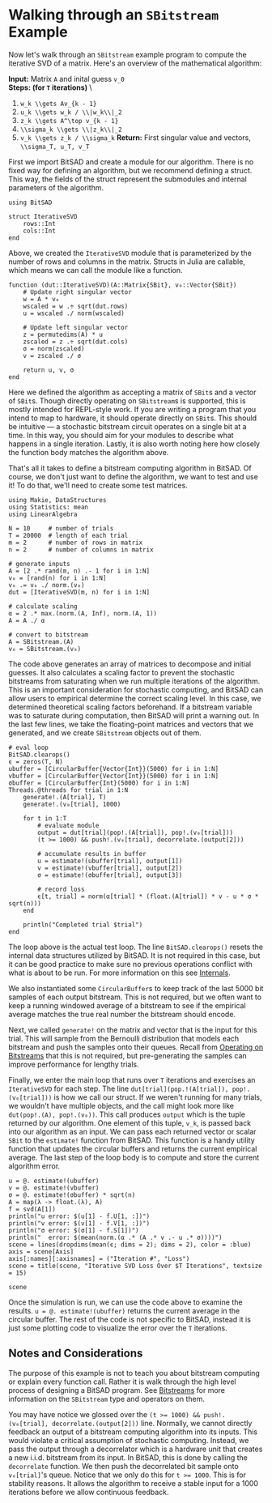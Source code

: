 # Walking through an `SBitstream` Example

Now let's walk through an `SBitstream` example program to compute the iterative SVD of a matrix. Here's an overview of the mathematical algorithm:

**Input:** Matrix ``A`` and inital guess ``v_0`` \
**Steps: (for ``T`` iterations)** \
1. ``w_k \\gets Av_{k - 1}``
2. ``u_k \\gets w_k / \\|w_k\\|_2``
3. ``z_k \\gets A^\top v_{k - 1}``
4. ``\\sigma_k \\gets \\|z_k\\|_2``
5. ``v_k \\gets z_k / \\sigma_k``
**Return:** First singular value and vectors, ``\\sigma_T, u_T, v_T``

First we import BitSAD and create a module for our algorithm. There is no fixed way for defining an algorithm, but we recommend defining a struct. This way, the fields of the struct represent the submodules and internal parameters of the algorithm.

```@example
using BitSAD

struct IterativeSVD
    rows::Int
    cols::Int
end
```

Above, we created the `IterativeSVD` module that is parameterized by the number of rows and columns in the matrix. Structs in Julia are callable, which means we can call the module like a function.

```@example
function (dut::IterativeSVD)(A::Matrix{SBit}, v₀::Vector{SBit})
    # Update right singular vector
    w = A * v₀
    wscaled = w .÷ sqrt(dut.rows)
    u = wscaled ./ norm(wscaled)

    # Update left singular vector
    z = permutedims(A) * u
    zscaled = z .÷ sqrt(dut.cols)
    σ = norm(zscaled)
    v = zscaled ./ σ

    return u, v, σ
end
```

Here we defined the algorithm as accepting a matrix of `SBit`s and a vector of `SBit`s. Though directly operating on `SBitstream`s is supported, this is mostly intended for REPL-style work. If you are writing a program that you intend to map to hardware, it should operate directly on `SBit`s. This should be intuitive — a stochastic bitstream circuit operates on a single bit at a time. In this way, you should aim for your modules to describe what happens in a single iteration. Lastly, it is also worth noting here how closely the function body matches the algorithm above.

That's all it takes to define a bitstream computing algorithm in BitSAD. Of course, we don't just want to define the algorithm, we want to test and use it! To do that, we'll need to create some test matrices.

```@example
using Makie, DataStructures
using Statistics: mean
using LinearAlgebra

N = 10     # number of trials
T = 20000  # length of each trial
m = 2      # number of rows in matrix
n = 2      # number of columns in matrix

# generate inputs
A = [2 .* rand(m, n) .- 1 for i in 1:N]
v₀ = [rand(n) for i in 1:N]
v₀ .= v₀ ./ norm.(v₀)
dut = [IterativeSVD(m, n) for i in 1:N]

# calculate scaling
α = 2 .* max.(norm.(A, Inf), norm.(A, 1))
A = A ./ α

# convert to bitstream
A = SBitstream.(A)
v₀ = SBitstream.(v₀)
```

The code above generates an array of matrices to decompose and initial guesses. It also calculates a scaling factor to prevent the stochastic bitstreams from saturating when we run multiple iterations of the algorithm. This is an important consideration for stochastic computing, and BitSAD can allow users to empirical determine the correct scaling level. In this case, we determined theoretical scaling factors beforehand. If a bitstream variable was to saturate during computation, then BitSAD will print a warning out. In the last few lines, we take the floating-point matrices and vectors that we generated, and we create `SBitstream` objects out of them.

```@example
# eval loop
BitSAD.clearops()
ϵ = zeros(T, N)
ubuffer = [CircularBuffer{Vector{Int}}(5000) for i in 1:N]
vbuffer = [CircularBuffer{Vector{Int}}(5000) for i in 1:N]
σbuffer = [CircularBuffer{Int}(5000) for i in 1:N]
Threads.@threads for trial in 1:N
    generate!.(A[trial], T)
    generate!.(v₀[trial], 1000)

    for t in 1:T
        # evaluate module
        output = dut[trial](pop!.(A[trial]), pop!.(v₀[trial]))
        (t >= 1000) && push!.(v₀[trial], decorrelate.(output[2]))

        # accumulate results in buffer
        u = estimate!(ubuffer[trial], output[1])
        v = estimate!(vbuffer[trial], output[2])
        σ = estimate!(σbuffer[trial], output[3])

        # record loss
        ϵ[t, trial] = norm(α[trial] * (float.(A[trial]) * v - u * σ * sqrt(n)))
    end

    println("Completed trial $trial")
end
```

The loop above is the actual test loop. The line `BitSAD.clearops()` resets the internal data structures utilized by BitSAD. It is not required in this case, but it can be good practice to make sure no previous operations conflict with what is about to be run. For more information on this see [Internals](@ref).

We also instantiated some `CircularBuffer`s to keep track of the last 5000 bit samples of each output bitstream. This is not required, but we often want to keep a running windowed average of a bitstream to see if the empirical average matches the true real number the bitstream should encode.

Next, we called `generate!` on the matrix and vector that is the input for this trial. This will sample from the Bernoulli distribution that models each bitstream and push the samples onto their queues. Recall from [Operating on Bitstreams](@ref) that this is not required, but pre-generating the samples can improve performance for lengthy trials.

Finally, we enter the main loop that runs over `T` iterations and exercises an `IterativeSVD` for each step. The line `dut[trial](pop.!(A[trial]), pop!.(v₀[trial]))` is how we call our struct. If we weren't running for many trials, we wouldn't have multiple objects, and the call might look more like `dut(pop!.(A), pop!.(v₀))`. This call produces `output` which is the tuple returned by our algorithm. One element of this tuple, ``v_k``, is passed back into our algorithm as an input. We can pass each returned vector or scalar `SBit` to the `estimate!` function from BitSAD. This function is a handy utility function that updates the circular buffers and returns the current empirical average. The last step of the loop body is to compute and store the current algorithm error.

```@example
u = @. estimate!(ubuffer)
v = @. estimate!(vbuffer)
σ = @. estimate!(σbuffer) * sqrt(n)
A = map(λ -> float.(λ), A)
f = svd(A[1])
println("u error: $(u[1] - f.U[1, :])")
println("v error: $(v[1] - f.V[1, :])")
println("σ error: $(σ[1] - f.S[1])")
println("  error: $(mean(norm.(α .* (A .* v .- u .* σ))))")
scene = lines(dropdims(mean(ϵ; dims = 2); dims = 2), color = :blue)
axis = scene[Axis]
axis[:names][:axisnames] = ("Iteration #", "Loss")
scene = title(scene, "Iterative SVD Loss Over $T Iterations", textsize = 15)

scene
```

Once the simulation is run, we can use the code above to examine the results. `u = @. estimate!(ubuffer)` returns the current average in the circular buffer. The rest of the code is not specific to BitSAD, instead it is just some plotting code to visualize the error over the `T` iterations.

## Notes and Considerations

The purpose of this example is not to teach you about bitstream computing or explain every function call. Rather it is walk through the high level process of designing a BitSAD program. See [Bitstreams](@ref) for more information on the `SBitstream` type and operators on them.

You may have notice we glossed over the `(t >= 1000) && push!.(v₀[trial], decorrelate.(output[2]))` line. Normally, we cannot directly feedback an output of a bitstream computing algorithm into its inputs. This would violate a critical assumption of stochastic computing. Instead, we pass the output through a decorrelator which is a hardware unit that creates a new i.i.d. bitstream from its input. In BitSAD, this is done by calling the `decorrelate` function. We then push the decorrelated bit sample onto `v₀[trial]`'s queue. Notice that we only do this for `t >= 1000`. This is for stability reasons. It allows the algorithm to receive a stable input for a 1000 iterations before we allow continuous feedback.